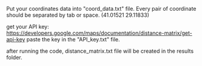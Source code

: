 Put your coordinates data into "coord_data.txt" file.
Every pair of coordinate should be separated by tab or space. (41.01521	29.11833)

get your API key:
https://developers.google.com/maps/documentation/distance-matrix/get-api-key
paste the key in the "API_key.txt" file.

after running the code, distance_matrix.txt file will be created in the results folder.